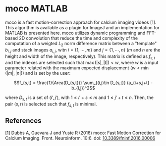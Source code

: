 # moco MATLAB

moco is a fast motion-correction approach for calcium imaging videos [1]. This algorithm is available as a plugin for ImageJ and an implementation for MATLAB is presented here. moco utilizes dynamic programming and FFT-based 2D convolution that reduce the time and complexity of the computation of a weigted $L_2$ norm difference matrix between a "template" $b_{i,j}$ and stack images $a_{i,j}$, witn $i = \{1,\cdots,m\}$ and $j = \{1,\cdots,n\}$ ($m$ and $n$ are the height and width of the image, respectively). This matrix is defined as $f_{s,t}$ and the indexes are selected such that $\max(|s|,|t|) < w,$ where $w$ is a input parameter related with the maximum expected displacement ($w < \min(|m|,|n|)$) and is set by the user:

$$f_{s,t} = \frac{1}{Area(D_{s,t})} \sum_{(i,j)\in D_{s,t}} (a_{i+s,j+t} - b_{i,j})^2$$

where $D_{s,t}$ is a set of $(i',j')$, with $1\leq i'+s \leq m$ and $1\leq j'+t \leq n$. Then, the pair $(s,t)$ is selected such that $f_{s,t}$ is minimal.

## References

[1] Dubbs A, Guevara J and Yuste R (2016) moco: Fast Motion Correction for Calcium Imaging. Front. Neuroinform. 10:6. doi: [10.3389/fninf.2016.00006](https://doi.org/10.3389/fninf.2016.00006)
